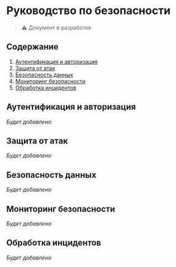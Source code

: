 # Руководство по безопасности

> ⚠️ Документ в разработке

## Содержание
1. [Аутентификация и авторизация](#аутентификация-и-авторизация)
2. [Защита от атак](#защита-от-атак)
3. [Безопасность данных](#безопасность-данных)
4. [Мониторинг безопасности](#мониторинг-безопасности)
5. [Обработка инцидентов](#обработка-инцидентов)

## Аутентификация и авторизация
*Будет добавлено*

## Защита от атак
*Будет добавлено*

## Безопасность данных
*Будет добавлено*

## Мониторинг безопасности
*Будет добавлено*

## Обработка инцидентов
*Будет добавлено*
